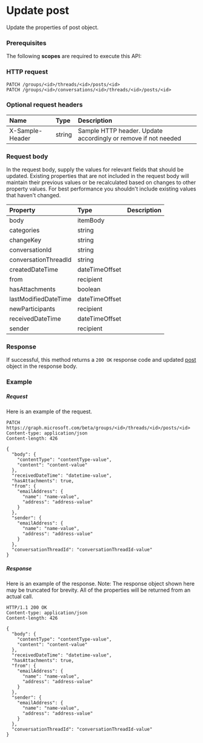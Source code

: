 # Update post

Update the properties of post object.
### Prerequisites
The following **scopes** are required to execute this API: 
### HTTP request
<!-- { "blockType": "ignored" } -->
```http
PATCH /groups/<id>/threads/<id>/posts/<id>
PATCH /groups/<id>/conversations/<id>/threads/<id>/posts/<id>
```
### Optional request headers
| Name       | Type | Description|
|:-----------|:------|:----------|
| X-Sample-Header  | string  | Sample HTTP header. Update accordingly or remove if not needed|

### Request body
In the request body, supply the values for relevant fields that should be updated. Existing properties that are not included in the request body will maintain their previous values or be recalculated based on changes to other property values. For best performance you shouldn't include existing values that haven't changed.

| Property	   | Type	|Description|
|:---------------|:--------|:----------|
|body|itemBody||
|categories|string||
|changeKey|string||
|conversationId|string||
|conversationThreadId|string||
|createdDateTime|dateTimeOffset||
|from|recipient||
|hasAttachments|boolean||
|lastModifiedDateTime|dateTimeOffset||
|newParticipants|recipient||
|receivedDateTime|dateTimeOffset||
|sender|recipient||

### Response
If successful, this method returns a `200 OK` response code and updated [post](../resources/post.md) object in the response body.
### Example
##### Request
Here is an example of the request.
<!-- {
  "blockType": "request",
  "name": "update_post"
}-->
```http
PATCH https://graph.microsoft.com/beta/groups/<id>/threads/<id>/posts/<id>
Content-type: application/json
Content-length: 426

{
  "body": {
    "contentType": "contentType-value",
    "content": "content-value"
  },
  "receivedDateTime": "datetime-value",
  "hasAttachments": true,
  "from": {
    "emailAddress": {
      "name": "name-value",
      "address": "address-value"
    }
  },
  "sender": {
    "emailAddress": {
      "name": "name-value",
      "address": "address-value"
    }
  },
  "conversationThreadId": "conversationThreadId-value"
}
```
##### Response
Here is an example of the response. Note: The response object shown here may be truncated for brevity. All of the properties will be returned from an actual call.
<!-- {
  "blockType": "response",
  "truncated": true,
  "@odata.type": "microsoft.graph.post"
} -->
```http
HTTP/1.1 200 OK
Content-type: application/json
Content-length: 426

{
  "body": {
    "contentType": "contentType-value",
    "content": "content-value"
  },
  "receivedDateTime": "datetime-value",
  "hasAttachments": true,
  "from": {
    "emailAddress": {
      "name": "name-value",
      "address": "address-value"
    }
  },
  "sender": {
    "emailAddress": {
      "name": "name-value",
      "address": "address-value"
    }
  },
  "conversationThreadId": "conversationThreadId-value"
}
```

<!-- uuid: 8fcb5dbc-d5aa-4681-8e31-b001d5168d79
2015-10-25 14:57:30 UTC -->
<!-- {
  "type": "#page.annotation",
  "description": "Update post",
  "keywords": "",
  "section": "documentation",
  "tocPath": ""
}-->